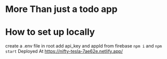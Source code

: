 # More Than just a todo app

# How to set up locally
  create a .env file in root add api_key and appId from firebase
  `npm i` and `npm start`
Deployed At https://nifty-tesla-7ae62e.netlify.app/
